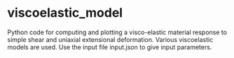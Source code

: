 # viscoelastic_model
Python code for computing and plotting a visco-elastic material response to simple shear and uniaxial extensional deformation. Various viscoelastic models are used. Use the input file input.json to give input parameters.
